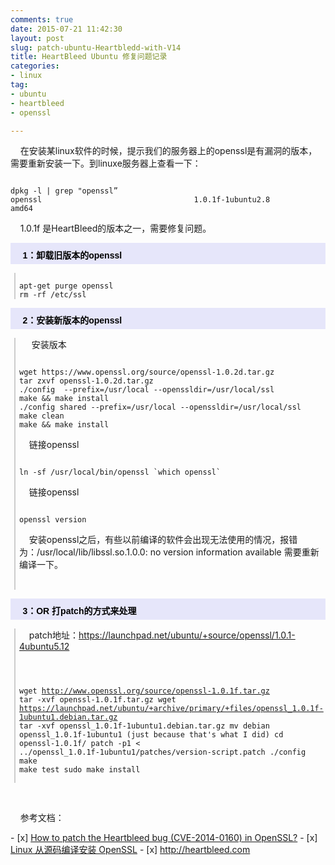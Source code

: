 ```yaml
---
comments: true
date: 2015-07-21 11:42:30
layout: post
slug: patch-ubuntu-Heartbledd-with-V14
title: HeartBleed Ubuntu 修复问题记录
categories:
- linux
tag:
- ubuntu
- heartbleed
- openssl

---
```

<p>&nbsp;&nbsp;&nbsp;&nbsp;在安装某linux软件的时候，提示我们的服务器上的openssl是有漏洞的版本，需要重新安装一下。到linuxe服务器上查看一下：
<pre><code class="sh lineNumbers">
dpkg -l | grep "openssl”
openssl                                  1.0.1f-1ubuntu2.8                amd64
</code></pre>
</p>
<p>&nbsp;&nbsp;&nbsp;&nbsp;1.0.1f 是HeartBleed的版本之一，需要修复问题。</p>
<p style="background-color: rgb(230, 230, 250); height: 25px; width: 100%; padding-top: 9px; font-family: arial,helvetica,sans-serif; font-size: 14px; color: rgb(0, 0, 0);"><span style="font-size:14px;"><strong>&nbsp;&nbsp;&nbsp;&nbsp; 1：卸载旧版本的openssl</strong></span></p>
<div style="border-left: 2px solid rgb(204, 204, 204); padding-left: 6px; margin-left: 6px; margin-bottom: 10px;">

<pre><code class="sh lineNumbers">
apt-get purge openssl
rm -rf /etc/ssl
</code></pre>

</div>

<p style="background-color: rgb(230, 230, 250); height: 25px; width: 100%; padding-top: 9px; font-family: arial,helvetica,sans-serif; font-size: 14px; color: rgb(0, 0, 0);"><span style="font-size:14px;"><strong>&nbsp;&nbsp;&nbsp;&nbsp; 2：安装新版本的openssl</strong></span></p>
<div style="border-left: 2px solid rgb(204, 204, 204); padding-left: 6px; margin-left: 6px; margin-bottom: 10px;">
<p>&nbsp;&nbsp;&nbsp;&nbsp; 安装版本</p>
<div>

<pre><code class="sh lineNumbers">
wget https://www.openssl.org/source/openssl-1.0.2d.tar.gz 
tar zxvf openssl-1.0.2d.tar.gz
./config  --prefix=/usr/local --openssldir=/usr/local/ssl
make && make install
./config shared --prefix=/usr/local --openssldir=/usr/local/ssl
make clean
make && make install
</code></pre>

</div>
<p>&nbsp;&nbsp;&nbsp;&nbsp;链接openssl <br />
<pre><code class="sh lineNumbers">
ln -sf /usr/local/bin/openssl `which openssl`
</code></pre>
</p>
<p>&nbsp;&nbsp;&nbsp;&nbsp;链接openssl <br />

<pre><code class="sh lineNumbers">
openssl version
</code></pre>
</p>
<p>&nbsp;&nbsp;&nbsp;&nbsp;安装openssl之后，有些以前编译的软件会出现无法使用的情况，报错为：/usr/local/lib/libssl.so.1.0.0: no version information available
需要重新编译一下。</p>
<p>&nbsp;&nbsp;&nbsp;&nbsp;</p>
</div>

<p style="background-color: rgb(230, 230, 250); height: 25px; width: 100%; padding-top: 9px; font-family: arial,helvetica,sans-serif; font-size: 14px; color: rgb(0, 0, 0);"><span style="font-size:14px;"><strong>&nbsp;&nbsp;&nbsp;&nbsp; 3：OR 打patch的方式来处理</strong></span></p>
<div style="border-left: 2px solid rgb(204, 204, 204); padding-left: 6px; margin-left: 6px; margin-bottom: 10px;">
<p>&nbsp;&nbsp;&nbsp;&nbsp;patch地址：<a href="https://launchpad.net/ubuntu/+source/openssl/1.0.1-4ubuntu5.12" target="_blank">https://launchpad.net/ubuntu/+source/openssl/1.0.1-4ubuntu5.12</a> </p>
<pre><code class="sh lineNumbers">

wget http://www.openssl.org/source/openssl-1.0.1f.tar.gz
tar -xvf openssl-1.0.1f.tar.gz
wget https://launchpad.net/ubuntu/+archive/primary/+files/openssl_1.0.1f-1ubuntu1.debian.tar.gz
tar -xvf openssl_1.0.1f-1ubuntu1.debian.tar.gz
mv debian openssl_1.0.1f-1ubuntu1 (just because that's what I did)
cd openssl-1.0.1f/
patch -p1 < ../openssl_1.0.1f-1ubuntu1/patches/version-script.patch
./config
make
make test
sudo make install
</code></pre>

</div>
<p>&nbsp;&nbsp;&nbsp;&nbsp; </p>
<p>&nbsp;&nbsp;&nbsp;&nbsp;参考文档： </p>
- [x] <a href="http://askubuntu.com/questions/444702/how-to-patch-the-heartbleed-bug-cve-2014-0160-in-openssl" target="_blank">How to patch the Heartbleed bug (CVE-2014-0160) in OpenSSL?</a>
- [x] <a href="http://wangyan.org/blog/install-openssl-from-source.html" target="_blank">Linux 从源码编译安装 OpenSSL</a>
- [x] <a href="http://heartbleed.com" target="_blank">http://heartbleed.com</a>